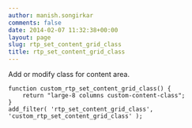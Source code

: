 ```yaml
---
author: manish.songirkar
comments: false
date: 2014-02-07 11:32:38+00:00
layout: page
slug: rtp_set_content_grid_class
title: rtp_set_content_grid_class
---
```


Add or modify class for content area.

    
    function custom_rtp_set_content_grid_class() {
        return "large-8 columns custom-content-class";
    }
    add_filter( 'rtp_set_content_grid_class', 'custom_rtp_set_content_grid_class' );
